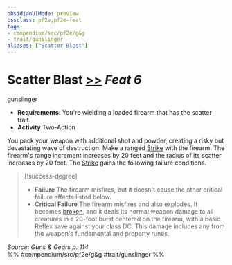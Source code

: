 ```yaml
---
obsidianUIMode: preview
cssclass: pf2e,pf2e-feat
tags:
- compendium/src/pf2e/g&g
- trait/gunslinger
aliases: ["Scatter Blast"]
---
```

# Scatter Blast  [>>](chapter-9-playing-the-game.md#Actions "Two-Action") *Feat 6*  
[gunslinger](Reference/Rules/Traits/gunslinger-g-g.md "Gunslinger Class Trait")  

- **Requirements**: You're wielding a loaded firearm that has the scatter trait.
- **Activity** Two-Action

You pack your weapon with additional shot and powder, creating a risky but devastating wave of destruction. Make a ranged [Strike](strike.md) with the firearm. The firearm's range increment increases by 20 feet and the radius of its scatter increases by 20 feet. The [Strike](strike.md) gains the following failure conditions.

> [!success-degree] 
> - **Failure** The firearm misfires, but it doesn't cause the other critical failure effects listed below.
> - **Critical Failure** The firearm misfires and also explodes. It becomes [broken](conditions.md#Broken), and it deals its normal weapon damage to all creatures in a 20-foot burst centered on the firearm, with a basic Reflex save against your class DC. This damage includes any from the weapon's fundamental and property runes.

*Source: Guns & Gears p. 114*  
%% #compendium/src/pf2e/g&g #trait/gunslinger %%
